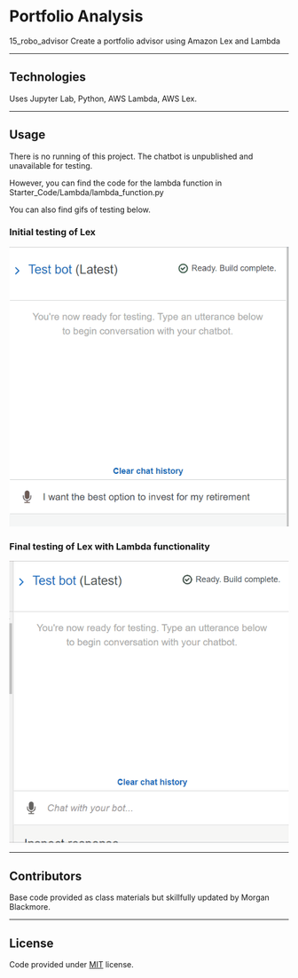 # Portfolio Analysis
15_robo_advisor
Create a portfolio advisor using Amazon Lex and Lambda

---

## Technologies  
Uses Jupyter Lab, Python, AWS Lambda, AWS Lex.   

---  

## Usage  
There is no running of this project. The chatbot is unpublished and unavailable for testing.  
  
However, you can find the code for the lambda function in Starter_Code/Lambda/lambda_function.py  
  
You can also find gifs of testing below. 

### Initial testing of Lex
![Initial Test](Resources/chatbot_test_1.gif)

### Final testing of Lex with Lambda functionality 
![Final Test](Resources/chatbot_final.gif)

---  

## Contributors  
Base code provided as class materials but skillfully updated by Morgan Blackmore.  

---  

## License  
Code provided under [MIT](https://mit-license.org/) license.

